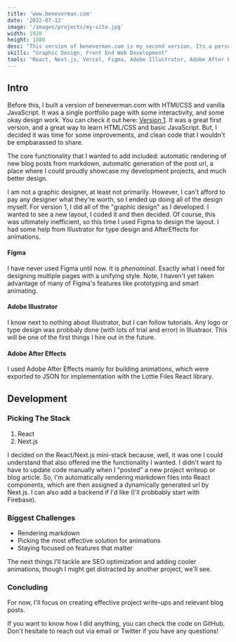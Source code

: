 ```yaml
---
title: 'www.beneverman.com'
date: '2022-07-12'
image: '/images/projects/my-site.jpg'
width: 1920
height: 1080
desc: "This version of beneverman.com is my second version. Its a personal website, one where I can share about the things I've accomplished, the things I'm working on, and how I'm feeling about all of it. It's built with React and Next.js"
skills: "Graphic Design, Front End Web Development"
tools: "React, Next.js, Vercel, Figma, Adobe Illustrator, Adobe After Effects"
---
```


## Intro

Before this, I built a version of beneverman.com with HTMl/CSS and vanilla JavaScript. It was a single portfolio page with some interactivity, and some okay design work. You can check it out here: [Version 1](https://beneverman-legacy.netlify.app/). It was a great first version, and a great way to learn HTML/CSS and basic JavaScript. But, I decided it was time for some improvements, and clean code that I wouldn't be empbarassed to share.

The core functionality that I wanted to add included: automatic rendering of new blog posts from markdown, automatic generation of the post url, a place where I could proudly showcase my development projects, and much better design.

I am not a graphic designer, at least not primarily. However, I can't afford to pay any designer what they're worth, so I ended up doing all of the design myself. For version 1, I did all of the "graphic design" as I developed. I wanted to see a new layout, I coded it and then decided. Of course, this was ultimately inefficient, so this time I used Figma to design the layout. I had some help from Illustrator for type design and AfterEffects for animations.

#### Figma

I have never used Figma until now. It is *phenominal*. Exactly what I need for designing multiple pages with a unifying style. Note, I haven't yet taken advantage of many of Figma's features like prototyping and smart animating. 

#### Adobe Illustrator

I know next to nothing about Illustrator, but I can follow tutorials. Any logo or type design was probbaly done (with lots of trial and error) in Illustraor. This will be one of the first things I hire out in the future.

#### Adobe After Effects

I used Adobe After Effects mainly for building animations, which were exported to JSON for implementation with the Lottie Files React library.

## Development

### Picking The Stack

1. React
2. Next.js

I decided on the React/Next.js mini-stack because, well, it was one I could understand that also offered me the functionality I wanted. I didn't want to have to update code manually when I "posted" a new project writeup or blog article. So, I'm automatically rendering markdown files into React components, which are then assigned a dynamically generated url by Next.js. I can also add a backend if I'd like (I'll probbably start with Firebase).

### Biggest Challenges

* Rendering markdown
* Picking the most effective solution for animations
* Staying focused on features that matter

The next things I'll tackle are SEO optimization and adding cooler animations, though I might get distracted by another project, we'll see.

### Concluding

For now, I'll focus on creating effective project write-ups and relevant blog posts.

If you want to know how I did anything, you can check the code on GitHub. Don't hesitate to reach out via email or Twitter if you have any questions!

